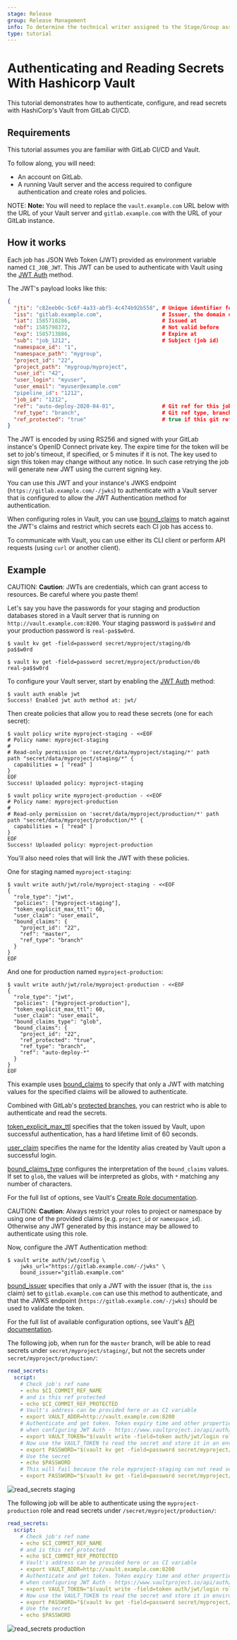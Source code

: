 ```yaml
---
stage: Release
group: Release Management
info: To determine the technical writer assigned to the Stage/Group associated with this page, see https://about.gitlab.com/handbook/engineering/ux/technical-writing/#designated-technical-writers
type: tutorial
---
```


# Authenticating and Reading Secrets With Hashicorp Vault

This tutorial demonstrates how to authenticate, configure, and read secrets with HashiCorp's Vault from GitLab CI/CD.

## Requirements

This tutorial assumes you are familiar with GitLab CI/CD and Vault.

To follow along, you will need:

- An account on GitLab.
- A running Vault server and the access required to configure authentication and create roles and policies.

NOTE: **Note:**
You will need to replace the `vault.example.com` URL below with the URL of your Vault server and `gitlab.example.com` with the URL of your GitLab instance.

## How it works

Each job has JSON Web Token (JWT) provided as environment variable named `CI_JOB_JWT`. This JWT can be used to authenticate with Vault using the [JWT Auth](https://www.vaultproject.io/docs/auth/jwt#jwt-authentication) method.

The JWT's payload looks like this:

```json
{
  "jti": "c82eeb0c-5c6f-4a33-abf5-4c474b92b558", # Unique identifier for this token
  "iss": "gitlab.example.com",                   # Issuer, the domain of your GitLab instance
  "iat": 1585710286,                             # Issued at
  "nbf": 1585798372,                             # Not valid before
  "exp": 1585713886,                             # Expire at
  "sub": "job_1212",                             # Subject (job id)
  "namespace_id": "1",
  "namespace_path": "mygroup",
  "project_id": "22",
  "project_path": "mygroup/myproject",
  "user_id": "42",
  "user_login": "myuser",
  "user_email": "myuser@example.com"
  "pipeline_id": "1212",
  "job_id": "1212",
  "ref": "auto-deploy-2020-04-01",               # Git ref for this job
  "ref_type": "branch",                          # Git ref type, branch or tag
  "ref_protected": "true"                        # true if this git ref is protected, false otherwise
}
```

The JWT is encoded by using RS256 and signed with your GitLab instance's OpenID Connect private key. The expire time for the token will be set to job's timeout, if specified, or 5 minutes if it is not. The key used to sign this token may change without any notice. In such case retrying the job will generate new JWT using the current signing key.

You can use this JWT and your instance's JWKS endpoint (`https://gitlab.example.com/-/jwks`) to authenticate with a Vault server that is configured to allow the JWT Authentication method for authentication.

When configuring roles in Vault, you can use [bound_claims](https://www.vaultproject.io/docs/auth/jwt#bound-claims) to match against the JWT's claims and restrict which secrets each CI job has access to.

To communicate with Vault, you can use either its CLI client or perform API requests (using `curl` or another client).

## Example

CAUTION: **Caution**:
JWTs are credentials, which can grant access to resources. Be careful where you paste them!

Let's say you have the passwords for your staging and production databases stored in a Vault server that is running on `http://vault.example.com:8200`. Your staging password is `pa$$w0rd` and your production password is `real-pa$$w0rd`.

```shell
$ vault kv get -field=password secret/myproject/staging/db
pa$$w0rd

$ vault kv get -field=password secret/myproject/production/db
real-pa$$w0rd
```

To configure your Vault server, start by enabling the [JWT Auth](https://www.vaultproject.io/docs/auth/jwt) method:

```shell
$ vault auth enable jwt
Success! Enabled jwt auth method at: jwt/
```

Then create policies that allow you to read these secrets (one for each secret):

```shell
$ vault policy write myproject-staging - <<EOF
# Policy name: myproject-staging
#
# Read-only permission on 'secret/data/myproject/staging/*' path
path "secret/data/myproject/staging/*" {
  capabilities = [ "read" ]
}
EOF
Success! Uploaded policy: myproject-staging

$ vault policy write myproject-production - <<EOF
# Policy name: myproject-production
#
# Read-only permission on 'secret/data/myproject/production/*' path
path "secret/data/myproject/production/*" {
  capabilities = [ "read" ]
}
EOF
Success! Uploaded policy: myproject-production
```

You'll also need roles that will link the JWT with these policies.

One for staging named `myproject-staging`:

```shell
$ vault write auth/jwt/role/myproject-staging - <<EOF
{
  "role_type": "jwt",
  "policies": ["myproject-staging"],
  "token_explicit_max_ttl": 60,
  "user_claim": "user_email",
  "bound_claims": {
    "project_id": "22",
    "ref": "master",
    "ref_type": "branch"
  }
}
EOF
```

And one for production named `myproject-production`:

```shell
$ vault write auth/jwt/role/myproject-production - <<EOF
{
  "role_type": "jwt",
  "policies": ["myproject-production"],
  "token_explicit_max_ttl": 60,
  "user_claim": "user_email",
  "bound_claims_type": "glob",
  "bound_claims": {
    "project_id": "22",
    "ref_protected": "true",
    "ref_type": "branch",
    "ref": "auto-deploy-*"
  }
}
EOF
```

This example uses [bound_claims](https://www.vaultproject.io/api/auth/jwt#bound_claims) to specify that only a JWT with matching values for the specified claims will be allowed to authenticate.

Combined with GitLab's [protected branches](../../../user/project/protected_branches.md), you can restrict who is able to authenticate and read the secrets.

[token_explicit_max_ttl](https://www.vaultproject.io/api/auth/jwt#token_explicit_max_ttl) specifies that the token issued by Vault, upon successful authentication, has a hard lifetime limit of 60 seconds.

[user_claim](https://www.vaultproject.io/api/auth/jwt#user_claim) specifies the name for the Identity alias created by Vault upon a successful login.

[bound_claims_type](https://www.vaultproject.io/api-docs/auth/jwt#bound_claims_type) configures the interpretation of the `bound_claims` values. If set to `glob`, the values will be interpreted as globs, with `*` matching any number of characters.

For the full list of options, see Vault's [Create Role documentation](https://www.vaultproject.io/api/auth/jwt#create-role).

CAUTION: **Caution**:
Always restrict your roles to project or namespace by using one of the provided claims (e.g. `project_id` or `namespace_id`). Otherwise any JWT generated by this instance may be allowed to authenticate using this role.

Now, configure the JWT Authentication method:

```shell
$ vault write auth/jwt/config \
    jwks_url="https://gitlab.example.com/-/jwks" \
    bound_issuer="gitlab.example.com"
```

[bound_issuer](https://www.vaultproject.io/api/auth/jwt#inlinecode-bound_issuer) specifies that only a JWT with the issuer (that is, the `iss` claim) set to `gitlab.example.com` can use this method to authenticate, and that the JWKS endpoint (`https://gitlab.example.com/-/jwks`) should be used to validate the token.

For the full list of available configuration options, see Vault's [API documentation](https://www.vaultproject.io/api/auth/jwt#configure).

The following job, when run for the `master` branch, will be able to read secrets under `secret/myproject/staging/`, but not the secrets under `secret/myproject/production/`:

```yaml
read_secrets:
  script:
    # Check job's ref name
    - echo $CI_COMMIT_REF_NAME
    # and is this ref protected
    - echo $CI_COMMIT_REF_PROTECTED
    # Vault's address can be provided here or as CI variable
    - export VAULT_ADDR=http://vault.example.com:8200
    # Authenticate and get token. Token expiry time and other properties can be configured
    # when configuring JWT Auth - https://www.vaultproject.io/api/auth/jwt#parameters-1
    - export VAULT_TOKEN="$(vault write -field=token auth/jwt/login role=myproject-staging jwt=$CI_JOB_JWT)"
    # Now use the VAULT_TOKEN to read the secret and store it in an environment variable
    - export PASSWORD="$(vault kv get -field=password secret/myproject/staging/db)"
    # Use the secret
    - echo $PASSWORD
    # This will fail because the role myproject-staging can not read secrets from secret/myproject/production/*
    - export PASSWORD="$(vault kv get -field=password secret/myproject/production/db)"
```

![read_secrets staging](img/vault-read-secrets-staging.png)

The following job will be able to authenticate using the `myproject-production` role and read secrets under `/secret/myproject/production/`:

```yaml
read_secrets:
  script:
    # Check job's ref name
    - echo $CI_COMMIT_REF_NAME
    # and is this ref protected
    - echo $CI_COMMIT_REF_PROTECTED
    # Vault's address can be provided here or as CI variable
    - export VAULT_ADDR=http://vault.example.com:8200
    # Authenticate and get token. Token expiry time and other properties can be configured
    # when configuring JWT Auth - https://www.vaultproject.io/api/auth/jwt#parameters-1
    - export VAULT_TOKEN="$(vault write -field=token auth/jwt/login role=myproject-production jwt=$CI_JOB_JWT)"
    # Now use the VAULT_TOKEN to read the secret and store it in environment variable
    - export PASSWORD="$(vault kv get -field=password secret/myproject/production/db)"
    # Use the secret
    - echo $PASSWORD
```

![read_secrets production](img/vault-read-secrets-production.png)
